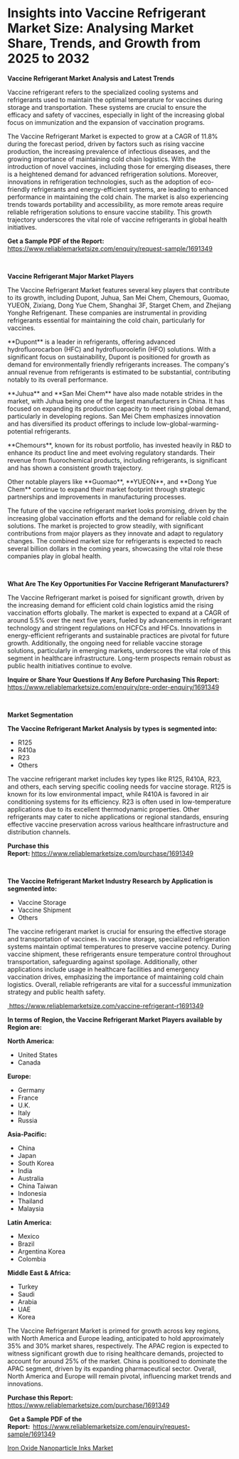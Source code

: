 <p><h1>Insights into Vaccine Refrigerant Market Size: Analysing Market Share, Trends, and Growth from 2025 to 2032</h1></p><p><strong>Vaccine Refrigerant Market Analysis and Latest Trends</strong></p>
<p><p>Vaccine refrigerant refers to the specialized cooling systems and refrigerants used to maintain the optimal temperature for vaccines during storage and transportation. These systems are crucial to ensure the efficacy and safety of vaccines, especially in light of the increasing global focus on immunization and the expansion of vaccination programs. </p><p>The Vaccine Refrigerant Market is expected to grow at a CAGR of 11.8% during the forecast period, driven by factors such as rising vaccine production, the increasing prevalence of infectious diseases, and the growing importance of maintaining cold chain logistics. With the introduction of novel vaccines, including those for emerging diseases, there is a heightened demand for advanced refrigeration solutions. Moreover, innovations in refrigeration technologies, such as the adoption of eco-friendly refrigerants and energy-efficient systems, are leading to enhanced performance in maintaining the cold chain. The market is also experiencing trends towards portability and accessibility, as more remote areas require reliable refrigeration solutions to ensure vaccine stability. This growth trajectory underscores the vital role of vaccine refrigerants in global health initiatives.</p></p>
<p><strong>Get a Sample PDF of the Report:&nbsp;</strong> <a href="https://www.reliablemarketsize.com/enquiry/request-sample/1691349?utm_campaign=3530&utm_medium=2&utm_source=Github&utm_content=ia&utm_term=26032025&utm_id=vaccine-refrigerant">https://www.reliablemarketsize.com/enquiry/request-sample/1691349</a></p>
<p>&nbsp;</p>
<p><strong>Vaccine Refrigerant Major Market Players</strong></p>
<p><p>The Vaccine Refrigerant Market features several key players that contribute to its growth, including Dupont, Juhua, San Mei Chem, Chemours, Guomao, YUEON, Zixiang, Dong Yue Chem, Shanghai 3F, Starget Chem, and Zhejiang Yonghe Refrigenant. These companies are instrumental in providing refrigerants essential for maintaining the cold chain, particularly for vaccines.</p><p>**Dupont** is a leader in refrigerants, offering advanced hydrofluorocarbon (HFC) and hydrofluoroolefin (HFO) solutions. With a significant focus on sustainability, Dupont is positioned for growth as demand for environmentally friendly refrigerants increases. The company's annual revenue from refrigerants is estimated to be substantial, contributing notably to its overall performance.</p><p>**Juhua** and **San Mei Chem** have also made notable strides in the market, with Juhua being one of the largest manufacturers in China. It has focused on expanding its production capacity to meet rising global demand, particularly in developing regions. San Mei Chem emphasizes innovation and has diversified its product offerings to include low-global-warming-potential refrigerants.</p><p>**Chemours**, known for its robust portfolio, has invested heavily in R&D to enhance its product line and meet evolving regulatory standards. Their revenue from fluorochemical products, including refrigerants, is significant and has shown a consistent growth trajectory.</p><p>Other notable players like **Guomao**, **YUEON**, and **Dong Yue Chem** continue to expand their market footprint through strategic partnerships and improvements in manufacturing processes.</p><p>The future of the vaccine refrigerant market looks promising, driven by the increasing global vaccination efforts and the demand for reliable cold chain solutions. The market is projected to grow steadily, with significant contributions from major players as they innovate and adapt to regulatory changes. The combined market size for refrigerants is expected to reach several billion dollars in the coming years, showcasing the vital role these companies play in global health.</p></p>
<p>&nbsp;</p>
<p><strong>What Are The Key Opportunities For Vaccine Refrigerant Manufacturers?</strong></p>
<p><p>The Vaccine Refrigerant market is poised for significant growth, driven by the increasing demand for efficient cold chain logistics amid the rising vaccination efforts globally. The market is expected to expand at a CAGR of around 5.5% over the next five years, fueled by advancements in refrigerant technology and stringent regulations on HCFCs and HFCs. Innovations in energy-efficient refrigerants and sustainable practices are pivotal for future growth. Additionally, the ongoing need for reliable vaccine storage solutions, particularly in emerging markets, underscores the vital role of this segment in healthcare infrastructure. Long-term prospects remain robust as public health initiatives continue to evolve.</p></p>
<p><strong>Inquire or Share Your Questions If Any Before Purchasing This Report:</strong> <a href="https://www.reliablemarketsize.com/enquiry/pre-order-enquiry/1691349?utm_campaign=3530&utm_medium=2&utm_source=Github&utm_content=ia&utm_term=26032025&utm_id=vaccine-refrigerant">https://www.reliablemarketsize.com/enquiry/pre-order-enquiry/1691349</a></p>
<p>&nbsp;</p>
<p><strong>Market Segmentation</strong></p>
<p><strong>The Vaccine Refrigerant Market Analysis by types is segmented into:</strong></p>
<p><ul><li>R125</li><li>R410a</li><li>R23</li><li>Others</li></ul></p>
<p><p>The vaccine refrigerant market includes key types like R125, R410A, R23, and others, each serving specific cooling needs for vaccine storage. R125 is known for its low environmental impact, while R410A is favored in air conditioning systems for its efficiency. R23 is often used in low-temperature applications due to its excellent thermodynamic properties. Other refrigerants may cater to niche applications or regional standards, ensuring effective vaccine preservation across various healthcare infrastructure and distribution channels.</p></p>
<p><strong>Purchase this Report:&nbsp;</strong><a href="https://www.reliablemarketsize.com/purchase/1691349?utm_campaign=3530&utm_medium=2&utm_source=Github&utm_content=ia&utm_term=26032025&utm_id=vaccine-refrigerant">https://www.reliablemarketsize.com/purchase/1691349</a></p>
<p>&nbsp;</p>
<p><strong>The Vaccine Refrigerant Market Industry Research by Application is segmented into:</strong></p>
<p><ul><li>Vaccine Storage</li><li>Vaccine Shipment</li><li>Others</li></ul></p>
<p><p>The vaccine refrigerant market is crucial for ensuring the effective storage and transportation of vaccines. In vaccine storage, specialized refrigeration systems maintain optimal temperatures to preserve vaccine potency. During vaccine shipment, these refrigerants ensure temperature control throughout transportation, safeguarding against spoilage. Additionally, other applications include usage in healthcare facilities and emergency vaccination drives, emphasizing the importance of maintaining cold chain logistics. Overall, reliable refrigerants are vital for a successful immunization strategy and public health safety.</p></p>
<p><a href="https://www.reliablemarketsize.com/vaccine-refrigerant-r1691349?utm_campaign=3530&utm_medium=2&utm_source=Github&utm_content=ia&utm_term=26032025&utm_id=vaccine-refrigerant">&nbsp;https://www.reliablemarketsize.com/vaccine-refrigerant-r1691349</a></p>
<p><strong>In terms of Region, the Vaccine Refrigerant Market Players available by Region are:</strong></p>
<p>
    <p> <strong> North America: </strong>
        <ul>
            <li>United States</li>
            <li>Canada</li>
        </ul>
        </p> 
    <p> <strong> Europe: </strong>
        <ul>
            <li>Germany</li>
            <li>France</li>
            <li>U.K.</li>
            <li>Italy</li>
            <li>Russia</li>
        </ul>
        </p> 
    <p> <strong> Asia-Pacific: </strong>
        <ul>
            <li>China</li>
            <li>Japan</li>
            <li>South Korea</li>
            <li>India</li>
            <li>Australia</li>
            <li>China Taiwan</li>
            <li>Indonesia</li>
            <li>Thailand</li>
            <li>Malaysia</li>
        </ul>
        </p> 
    <p> <strong> Latin America: </strong>
        <ul>
            <li>Mexico</li>
            <li>Brazil</li>
            <li>Argentina Korea</li>
            <li>Colombia</li>
        </ul>
        </p> 
    <p> <strong> Middle East & Africa: </strong>
        <ul>
            <li>Turkey</li>
            <li>Saudi</li>
            <li>Arabia</li>
            <li>UAE</li>
            <li>Korea</li>
        </ul>
    </p>
    </p>
<p><p>The Vaccine Refrigerant Market is primed for growth across key regions, with North America and Europe leading, anticipated to hold approximately 35% and 30% market shares, respectively. The APAC region is expected to witness significant growth due to rising healthcare demands, projected to account for around 25% of the market. China is positioned to dominate the APAC segment, driven by its expanding pharmaceutical sector. Overall, North America and Europe will remain pivotal, influencing market trends and innovations.</p></p>
<p><strong>Purchase this Report: </strong><a href="https://www.reliablemarketsize.com/purchase/1691349?utm_campaign=3530&utm_medium=2&utm_source=Github&utm_content=ia&utm_term=26032025&utm_id=vaccine-refrigerant">https://www.reliablemarketsize.com/purchase/1691349</a></p>
<p>&nbsp;<strong>Get a Sample PDF of the Report:&nbsp;&nbsp;</strong><a href="https://www.reliablemarketsize.com/enquiry/request-sample/1691349?utm_campaign=3530&utm_medium=2&utm_source=Github&utm_content=ia&utm_term=26032025&utm_id=vaccine-refrigerant">https://www.reliablemarketsize.com/enquiry/request-sample/1691349</a></p>
<p><strong></strong></p>
<p><p><a href="https://github.com/mateyappiazo/Market-Research-Report-List-1/blob/main/iron-oxide-nanoparticle-inks-market.md?utm_campaign=3530&utm_medium=2&utm_source=Github&utm_content=ia&utm_term=26032025&utm_id=vaccine-refrigerant">Iron Oxide Nanoparticle Inks Market</a></p></p>
